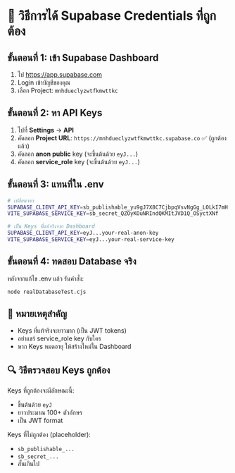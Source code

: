# 🔑 วิธีการได้ Supabase Credentials ที่ถูกต้อง

## ขั้นตอนที่ 1: เข้า Supabase Dashboard
1. ไป https://app.supabase.com
2. Login เข้าบัญชีของคุณ
3. เลือก Project: `mnhdueclyzwtfkmwttkc`

## ขั้นตอนที่ 2: หา API Keys
1. ไปที่ **Settings** → **API**
2. คัดลอก **Project URL**: `https://mnhdueclyzwtfkmwttkc.supabase.co` ✅ (ถูกต้องแล้ว)
3. คัดลอก **anon public** key (จะขึ้นต้นด้วย `eyJ...`)
4. คัดลอก **service_role** key (จะขึ้นต้นด้วย `eyJ...`)

## ขั้นตอนที่ 3: แทนที่ใน .env
```bash
# เปลี่ยนจาก
SUPABASE_CLIENT_API_KEY=sb_publishable_yu9gJ7X8C7CjbpqVsvNgGg_LOLkI7mH
VITE_SUPABASE_SERVICE_KEY=sb_secret_QZOyKOuNRIndQKMItJVD1Q_OSyctXNf

# เป็น Keys ที่แท้จริงจาก Dashboard
SUPABASE_CLIENT_API_KEY=eyJ...your-real-anon-key
VITE_SUPABASE_SERVICE_KEY=eyJ...your-real-service-key
```

## ขั้นตอนที่ 4: ทดสอบ Database จริง
หลังจากแก้ไข .env แล้ว รันคำสั่ง:
```bash
node realDatabaseTest.cjs
```

## 🚨 หมายเหตุสำคัญ
- Keys ที่แท้จริงจะยาวมาก (เป็น JWT tokens)
- อย่าแชร์ service_role key กับใคร
- หาก Keys หมดอายุ ให้สร้างใหม่ใน Dashboard

## 🔍 วิธีตรวจสอบ Keys ถูกต้อง
Keys ที่ถูกต้องจะมีลักษณะนี้:
- ขึ้นต้นด้วย `eyJ`
- ยาวประมาณ 100+ ตัวอักษร
- เป็น JWT format

Keys ที่ไม่ถูกต้อง (placeholder):
- `sb_publishable_...` 
- `sb_secret_...`
- สั้นเกินไป